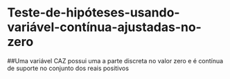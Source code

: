 # Teste-de-hipóteses-usando-variável-contínua-ajustadas-no-zero

##Uma variável CAZ possui uma a parte discreta no valor zero e é contínua de suporte no conjunto dos reais positivos
